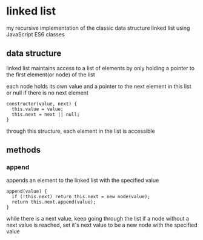 # linked list
my recursive implementation of the classic data structure linked list using JavaScript ES6 classes


## data structure
linked list maintains access to a list of elements by only holding a pointer to the first element(or node) of the list

each node holds its own value and a pointer to the next element in this list or null if there is no next element
```
constructor(value, next) {
  this.value = value;
  this.next = next || null;
}
```

through this structure, each element in the list is accessible

## methods
### append
appends an element to the linked list with the specified value

```
append(value) {
  if (!this.next) return this.next = new node(value);
  return this.next.append(value);
}
```
while there is a next value, keep going through the list
if a node without a next value is reached, set it's next value to be a new node with the specified value
